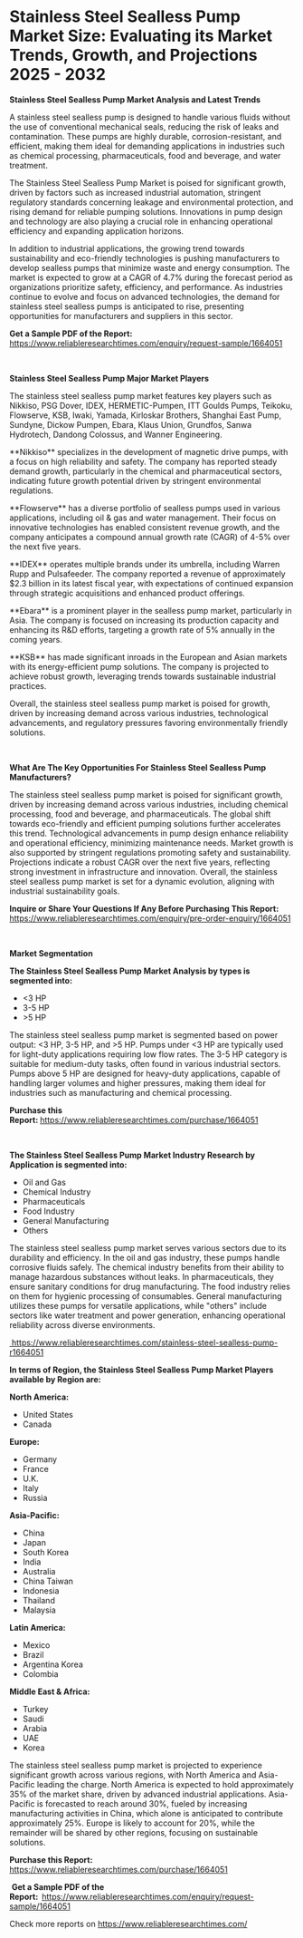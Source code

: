 <p><h1>Stainless Steel Sealless Pump Market Size: Evaluating its Market Trends, Growth, and Projections 2025 - 2032</h1></p><p><strong>Stainless Steel Sealless Pump Market Analysis and Latest Trends</strong></p>
<p><p>A stainless steel sealless pump is designed to handle various fluids without the use of conventional mechanical seals, reducing the risk of leaks and contamination. These pumps are highly durable, corrosion-resistant, and efficient, making them ideal for demanding applications in industries such as chemical processing, pharmaceuticals, food and beverage, and water treatment.</p><p>The Stainless Steel Sealless Pump Market is poised for significant growth, driven by factors such as increased industrial automation, stringent regulatory standards concerning leakage and environmental protection, and rising demand for reliable pumping solutions. Innovations in pump design and technology are also playing a crucial role in enhancing operational efficiency and expanding application horizons.</p><p>In addition to industrial applications, the growing trend towards sustainability and eco-friendly technologies is pushing manufacturers to develop sealless pumps that minimize waste and energy consumption. The market is expected to grow at a CAGR of 4.7% during the forecast period as organizations prioritize safety, efficiency, and performance. As industries continue to evolve and focus on advanced technologies, the demand for stainless steel sealless pumps is anticipated to rise, presenting opportunities for manufacturers and suppliers in this sector.</p></p>
<p><strong>Get a Sample PDF of the Report:&nbsp;</strong> <a href="https://www.reliableresearchtimes.com/enquiry/request-sample/1664051?utm_campaign=2181&utm_medium=2&utm_source=Github&utm_content=ia&utm_term=23032025&utm_id=stainless-steel-sealless-pump">https://www.reliableresearchtimes.com/enquiry/request-sample/1664051</a></p>
<p>&nbsp;</p>
<p><strong>Stainless Steel Sealless Pump Major Market Players</strong></p>
<p><p>The stainless steel sealless pump market features key players such as Nikkiso, PSG Dover, IDEX, HERMETIC-Pumpen, ITT Goulds Pumps, Teikoku, Flowserve, KSB, Iwaki, Yamada, Kirloskar Brothers, Shanghai East Pump, Sundyne, Dickow Pumpen, Ebara, Klaus Union, Grundfos, Sanwa Hydrotech, Dandong Colossus, and Wanner Engineering.</p><p>**Nikkiso** specializes in the development of magnetic drive pumps, with a focus on high reliability and safety. The company has reported steady demand growth, particularly in the chemical and pharmaceutical sectors, indicating future growth potential driven by stringent environmental regulations.</p><p>**Flowserve** has a diverse portfolio of sealless pumps used in various applications, including oil & gas and water management. Their focus on innovative technologies has enabled consistent revenue growth, and the company anticipates a compound annual growth rate (CAGR) of 4-5% over the next five years.</p><p>**IDEX** operates multiple brands under its umbrella, including Warren Rupp and Pulsafeeder. The company reported a revenue of approximately $2.3 billion in its latest fiscal year, with expectations of continued expansion through strategic acquisitions and enhanced product offerings.</p><p>**Ebara** is a prominent player in the sealless pump market, particularly in Asia. The company is focused on increasing its production capacity and enhancing its R&D efforts, targeting a growth rate of 5% annually in the coming years.</p><p>**KSB** has made significant inroads in the European and Asian markets with its energy-efficient pump solutions. The company is projected to achieve robust growth, leveraging trends towards sustainable industrial practices.</p><p>Overall, the stainless steel sealless pump market is poised for growth, driven by increasing demand across various industries, technological advancements, and regulatory pressures favoring environmentally friendly solutions.</p></p>
<p>&nbsp;</p>
<p><strong>What Are The Key Opportunities For Stainless Steel Sealless Pump Manufacturers?</strong></p>
<p><p>The stainless steel sealless pump market is poised for significant growth, driven by increasing demand across various industries, including chemical processing, food and beverage, and pharmaceuticals. The global shift towards eco-friendly and efficient pumping solutions further accelerates this trend. Technological advancements in pump design enhance reliability and operational efficiency, minimizing maintenance needs. Market growth is also supported by stringent regulations promoting safety and sustainability. Projections indicate a robust CAGR over the next five years, reflecting strong investment in infrastructure and innovation. Overall, the stainless steel sealless pump market is set for a dynamic evolution, aligning with industrial sustainability goals.</p></p>
<p><strong>Inquire or Share Your Questions If Any Before Purchasing This Report:</strong> <a href="https://www.reliableresearchtimes.com/enquiry/pre-order-enquiry/1664051?utm_campaign=2181&utm_medium=2&utm_source=Github&utm_content=ia&utm_term=23032025&utm_id=stainless-steel-sealless-pump">https://www.reliableresearchtimes.com/enquiry/pre-order-enquiry/1664051</a></p>
<p>&nbsp;</p>
<p><strong>Market Segmentation</strong></p>
<p><strong>The Stainless Steel Sealless Pump Market Analysis by types is segmented into:</strong></p>
<p><ul><li><3 HP</li><li>3-5 HP</li><li>>5 HP</li></ul></p>
<p><p>The stainless steel sealless pump market is segmented based on power output: <3 HP, 3-5 HP, and >5 HP. Pumps under <3 HP are typically used for light-duty applications requiring low flow rates. The 3-5 HP category is suitable for medium-duty tasks, often found in various industrial sectors. Pumps above 5 HP are designed for heavy-duty applications, capable of handling larger volumes and higher pressures, making them ideal for industries such as manufacturing and chemical processing.</p></p>
<p><strong>Purchase this Report:&nbsp;</strong><a href="https://www.reliableresearchtimes.com/purchase/1664051?utm_campaign=2181&utm_medium=2&utm_source=Github&utm_content=ia&utm_term=23032025&utm_id=stainless-steel-sealless-pump">https://www.reliableresearchtimes.com/purchase/1664051</a></p>
<p>&nbsp;</p>
<p><strong>The Stainless Steel Sealless Pump Market Industry Research by Application is segmented into:</strong></p>
<p><ul><li>Oil and Gas</li><li>Chemical Industry</li><li>Pharmaceuticals</li><li>Food Industry</li><li>General Manufacturing</li><li>Others</li></ul></p>
<p><p>The stainless steel sealless pump market serves various sectors due to its durability and efficiency. In the oil and gas industry, these pumps handle corrosive fluids safely. The chemical industry benefits from their ability to manage hazardous substances without leaks. In pharmaceuticals, they ensure sanitary conditions for drug manufacturing. The food industry relies on them for hygienic processing of consumables. General manufacturing utilizes these pumps for versatile applications, while "others" include sectors like water treatment and power generation, enhancing operational reliability across diverse environments.</p></p>
<p><a href="https://www.reliableresearchtimes.com/stainless-steel-sealless-pump-r1664051?utm_campaign=2181&utm_medium=2&utm_source=Github&utm_content=ia&utm_term=23032025&utm_id=stainless-steel-sealless-pump">&nbsp;https://www.reliableresearchtimes.com/stainless-steel-sealless-pump-r1664051</a></p>
<p><strong>In terms of Region, the Stainless Steel Sealless Pump Market Players available by Region are:</strong></p>
<p>
    <p> <strong> North America: </strong>
        <ul>
            <li>United States</li>
            <li>Canada</li>
        </ul>
        </p> 
    <p> <strong> Europe: </strong>
        <ul>
            <li>Germany</li>
            <li>France</li>
            <li>U.K.</li>
            <li>Italy</li>
            <li>Russia</li>
        </ul>
        </p> 
    <p> <strong> Asia-Pacific: </strong>
        <ul>
            <li>China</li>
            <li>Japan</li>
            <li>South Korea</li>
            <li>India</li>
            <li>Australia</li>
            <li>China Taiwan</li>
            <li>Indonesia</li>
            <li>Thailand</li>
            <li>Malaysia</li>
        </ul>
        </p> 
    <p> <strong> Latin America: </strong>
        <ul>
            <li>Mexico</li>
            <li>Brazil</li>
            <li>Argentina Korea</li>
            <li>Colombia</li>
        </ul>
        </p> 
    <p> <strong> Middle East & Africa: </strong>
        <ul>
            <li>Turkey</li>
            <li>Saudi</li>
            <li>Arabia</li>
            <li>UAE</li>
            <li>Korea</li>
        </ul>
    </p>
    </p>
<p><p>The stainless steel sealless pump market is projected to experience significant growth across various regions, with North America and Asia-Pacific leading the charge. North America is expected to hold approximately 35% of the market share, driven by advanced industrial applications. Asia-Pacific is forecasted to reach around 30%, fueled by increasing manufacturing activities in China, which alone is anticipated to contribute approximately 25%. Europe is likely to account for 20%, while the remainder will be shared by other regions, focusing on sustainable solutions.</p></p>
<p><strong>Purchase this Report: </strong><a href="https://www.reliableresearchtimes.com/purchase/1664051?utm_campaign=2181&utm_medium=2&utm_source=Github&utm_content=ia&utm_term=23032025&utm_id=stainless-steel-sealless-pump">https://www.reliableresearchtimes.com/purchase/1664051</a></p>
<p>&nbsp;<strong>Get a Sample PDF of the Report:&nbsp;&nbsp;</strong><a href="https://www.reliableresearchtimes.com/enquiry/request-sample/1664051?utm_campaign=2181&utm_medium=2&utm_source=Github&utm_content=ia&utm_term=23032025&utm_id=stainless-steel-sealless-pump">https://www.reliableresearchtimes.com/enquiry/request-sample/1664051</a></p>
<p><strong></strong></p>
<p>Check more reports on <a href="https://www.reliableresearchtimes.com/?utm_campaign=2181&utm_medium=2&utm_source=Github&utm_content=ia&utm_term=23032025&utm_id=stainless-steel-sealless-pump">https://www.reliableresearchtimes.com/</a></p>